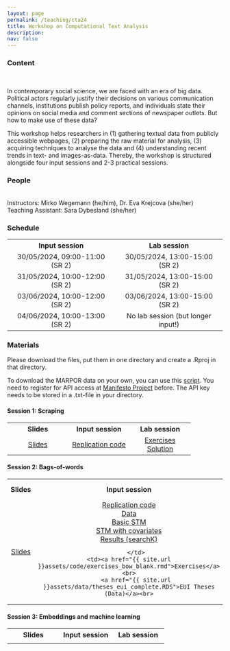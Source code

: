 ```yaml
---
layout: page
permalink: /teaching/cta24
title: Workshop on Computational Text Analysis
description: 
nav: false
---
```

<h3>Content</h3><br>
<p>In contemporary social science, we are faced with an era of big data. Political actors regularly justify
their decisions on various communication channels, institutions publish policy reports, and
individuals state their opinions on social media and comment sections of newspaper outlets. But
how to make use of these data? </p>
<p>This workshop helps researchers in (1) gathering textual data from publicly accessible webpages, (2)
preparing the raw material for analysis, (3) acquiring techniques to analyse the data and (4)
understanding recent trends in text- and images-as-data. Thereby, the workshop is structured
alongside four input sessions and 2-3 practical sessions.</p>

<h3>People</h3><br>
Instructors: Mirko Wegemann (he/him), Dr. Eva Krejcova (she/her) <br>
Teaching Assistant: Sara Dybesland (she/her) <br>

<h3>Schedule</h3>
<table style="width:100%; text-align:center;">
  <tr>
    <th style="width:45%;">Input session</th>
    <th style="width:45%;">Lab session</th>
  </tr>
  <tr>
    <td>30/05/2024, 09:00-11:00 (SR 2)</td>
    <td>30/05/2024, 13:00-15:00 (SR 2)</td>
  </tr>
  <tr>
    <td>31/05/2024, 10:00-12:00 (SR 2)</td>
    <td>31/05/2024, 13:00-15:00 (SR 2)</td>
  </tr>
  <tr>
    <td>03/06/2024, 10:00-12:00 (SR 2)</td>
    <td>03/06/2024, 13:00-15:00 (SR 2)</td>
  </tr>
  <tr>
    <td>04/06/2024, 10:00-13:00 (SR 2)</td>
    <td>No lab session (but longer input!)</td>
  </tr>
</table>

<h3>Materials</h3>
Please download the files, put them in one directory and create a .Rproj in that directory. <br>

To download the MARPOR data on your own, you can use this <a href="{{ site.url }}assets/code/download_marpor.Rmd">script</a>. You need to register for API access at <a href="https://manifesto-project.wzb.eu/information/documents/api">Manifesto Project</a> before.
The API key needs to be stored in a .txt-file in your directory. 


<h4>Session 1: Scraping</h4>
<table style="width:100%; text-align:center;">
  <tr>
    <th style="width:33%;">Slides</th>
    <th style="width:33%;">Input session</th>
	<th style="width:33%;">Lab session</th>
  </tr>
  <tr>
    <td><a href="{{ site.url }}assets/pdf/scraping.pdf">Slides</a><br></td>
    <td><a href="{{ site.url }}assets/code/scraping.Rmd">Replication code</a><br> </td>
    <td><a href="{{ site.url }}assets/code/scraping_exercises_empty.Rmd">Exercises</a> <br>
	<a href="{{ site.url }}assets/code/solution_scraping_exercises.Rmd">Solution</a></td>
  </tr>
 </table>
 
<h4>Session 2: Bags-of-words</h4>
<table style="width:100%; text-align:center;">
  <tr>
    <th style="width:33%;">Slides</th>
    <th style="width:33%;">Input session</th>
	<th style="width:33%;">Lab session</th>
  </tr>
  <tr>
    <td><a href="{{ site.url }}assets/pdf/bags_words.pdf">Slides</a></td>
    <td>
	  <a href="{{ site.url }}assets/code/bow.RMD">Replication code</a><br>
      <a href="{{ site.url }}assets/data/data_prep.RDS">Data</a><br>
      <a href="{{ site.url }}assets/data/stm_marpor.RDS">Basic STM</a>  <br>    
	  <a href="{{ site.url }}assets/data/stm_marpor_parfam.RDS">STM with covariates</a> <br> 
	  <a href="{{ site.url }}assets/data/searchK.RDS">Results (searchK)</a> 

		</td>
    <td><a href="{{ site.url }}assets/code/exercises_bow_blank.rmd">Exercises</a><br>
		<a href="{{ site.url }}assets/data/theses_eui_complete.RDS">EUI Theses (Data)</a><br>

</td>
  </tr>
</table>

<h4>Session 3: Embeddings and machine learning</h4>
<table style="width:100%; text-align:center;">
  <tr>
    <th style="width:33%;">Slides</th>
    <th style="width:33%;">Input session</th>
	<th style="width:33%;">Lab session</th>
  </tr>
  <tr>
    <td></td>
    <td><!--for R: <br> 
		  <a href="{{ site.url }}assets/code/embeddings.RMD">Replication code</a><br>
	      <a href="{{ site.url }}assets/data/data_prep.RDS">Data</a><br>

	for Python: <br>
	  <a href="{{ site.url }}assets/data/training.csv">Training data</a><br>	  
	  <a href="{{ site.url }}assets/data/test.csv">Test data</a><br> --></td>
    <td></td>
  </tr>
</table>